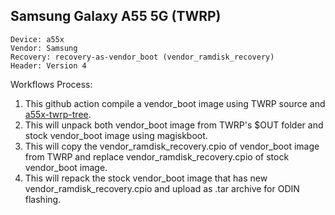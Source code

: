 ## Samsung Galaxy A55 5G (TWRP)
```
Device: a55x
Vendor: Samsung
Recovery: recovery-as-vendor_boot (vendor_ramdisk_recovery)
Header: Version 4
```
Workflows Process:
1. This github action compile a vendor_boot image using TWRP source and [a55x-twrp-tree](https://github.com/MrFluffyOven/android_device_samsung_a55x).
2. This will unpack both vendor_boot image from TWRP's $OUT folder and stock vendor_boot image using magiskboot.
3. This will copy the vendor_ramdisk_recovery.cpio of vendor_boot image from TWRP and replace vendor_ramdisk_recovery.cpio of stock vendor_boot image.
4. This will repack the stock vendor_boot image that has new vendor_ramdisk_recovery.cpio and upload as .tar archive for ODIN flashing.
